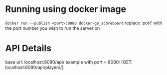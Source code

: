 # Running using docker image

```docker run --publish <port>:8080 docker-go_scoreboard```
replace 'port' with the port number you wish to run the server on 

# API Details

base url: localhost:8080/api/
	example with port = 8080: [GET: localhost:8080/api/players/]


